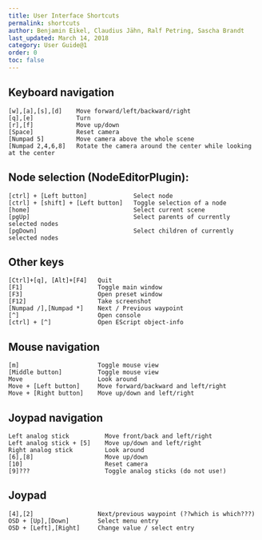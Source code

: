 ```yaml
---
title: User Interface Shortcuts
permalink: shortcuts
author: Benjamin Eikel, Claudius Jähn, Ralf Petring, Sascha Brandt
last_updated: March 14, 2018
category: User Guide@1
order: 0
toc: false
---
```


## Keyboard navigation

	[w],[a],[s],[d]    Move forward/left/backward/right
	[q],[e]            Turn
	[r],[f]            Move up/down
	[Space]            Reset camera
	[Numpad 5]         Move camera above the whole scene
	[Numpad 2,4,6,8]   Rotate the camera around the center while looking at the center

## Node selection (NodeEditorPlugin):

	[ctrl] + [Left button]             Select node
	[ctrl] + [shift] + [Left button]   Toggle selection of a node
	[home]                             Select current scene
	[pgUp]                             Select parents of currently selected nodes
	[pgDown]                           Select children of currently selected nodes
	
## Other keys

	[Ctrl]+[q], [Alt]+[F4]   Quit
	[F1]                     Toggle main window
	[F3]                     Open preset window
	[F12]                    Take screenshot
	[Numpad /],[Numpad *]    Next / Previous waypoint
	[^]                      Open console
	[ctrl] + [^]             Open EScript object-info
	
## Mouse navigation

	[m]                      Toggle mouse view
	[Middle button]          Toggle mouse view
	Move                     Look around
	Move + [Left button]     Move forward/backward and left/right
	Move + [Right button]    Move up/down and left/right

## Joypad navigation

	Left analog stick          Move front/back and left/right
	Left analog stick + [5]    Move up/down and left/right
	Right analog stick         Look around
	[6],[8]                    Move up/down
	[10]                       Reset camera
	[9]???                     Toggle analog sticks (do not use!)

## Joypad

	[4],[2]                  Next/previous waypoint (??which is which???)
	OSD + [Up],[Down]        Select menu entry
	OSD + [Left],[Right]     Change value / select entry
